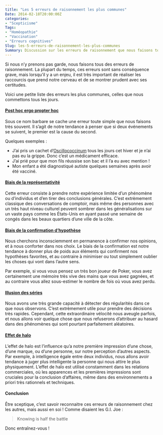 ```yaml
---
title: "Les 5 erreurs de raisonnement les plus communes"
Date: 2014-02-18T20:00:00Z
categories: 
- "Scepticisme"
Tags: 
- "Homéopathie"
- "Vaccination"
- "Erreurs cognitives"
Slug: les-5-erreurs-de-raisonnement-les-plus-communes
Summary: Discussion sur les erreurs de raisonnement que nous faisons tous au quotidien.
---
```


Si nous n’y prenons pas garde, nous faisons tous des erreurs de raisonnement. La plupart du temps, ces erreurs sont sans conséquence grave, mais lorsqu’il y a un enjeu, il est très important de réaliser les raccourcis que prend notre cerveau et de se montrer prudent avec ses certitudes.

Voici une petite liste des erreurs les plus communes, celles que nous commettons tous les jours.

#### [Post hoc ergo propter hoc](http://fr.wikipedia.org/wiki/Post_hoc_ergo_propter_hoc)
Sous ce nom barbare se cache une erreur toute simple que nous faisons très souvent. Il s’agit de notre tendance à penser que si deux événements se suivent, le premier est la cause du second.

Quelques exemples :

* J’ai pris un cachet d’[Oscillococcinum](http://fr.wikipedia.org/wiki/Oscillococcinum) tous les jours cet hiver et je n’ai pas eu la grippe. Donc c’est un médicament efficace.
* J’ai prié pour que mon fils réussise son bac et il l’a eu avec mention !
* Mon enfant a été diagnostiqué autiste quelques semaines après avoir été vacciné.

#### [Biais de la représentativité](http://fr.wikipedia.org/wiki/Biais_de_représentativité)
Cette erreur consiste à prendre notre expérience limitée d’un phénomène ou d’individus et d’en tirer des conclusions générales.
C’est extrèmement classique des conversations de comptoir, mais même des personnes avec un très haut niveau culturel peuvent sombrer dans les généralisations sur un vaste pays comme les États-Unis en ayant passé une semaine de congés dans les beaux quartiers d’une ville de la côte.

#### [Biais de la confirmation d’hypothèse](http://fr.wikipedia.org/wiki/Biais_de_confirmation_d'hypothèse)
Nous cherchons inconsciemment en permanence à confirmer nos opinions, et à nous conforter dans nos choix. Le biais de la confirmation est notre tendance à donner plus de poids aux éléments qui confirment nos hypothèses favorites, et au contraire à minimiser ou tout simplement oublier les choses qui vont dans l’autre sens.

Par exemple, si vous vous pensez un très bon joueur de Poker, vous avez certainement une mémoire très vive des mains que vous avez gagnées, et au contraire vous allez sous-estimer le nombre de fois où vous avez perdu.

#### [Illusion des séries](http://fr.wikipedia.org/wiki/Illusion_des_séries)

Nous avons une très grande capacité à détecter des régularités dans ce que nous observons. C’est extrèmement utile pour prendre des décisions très rapides.
Cependant, cette extraordinaire vélocité nous aveugle parfois, et nous allons voir quelque chose que nous refuserons d’attribuer au hasard dans des phénomènes qui sont pourtant parfaitement aléatoires.

#### [Effet de halo](http://fr.wikipedia.org/wiki/Effet_de_halo)

L’effet de halo est l’influence qu’a notre première impression d’une chose, d’une marque, ou d’une personne, sur notre perception d’autres aspects. Par exemple, à intelligence égale entre deux individus, nous allons avoir tendance à juger plus intelligente la personne qui nous attire le plus physiquement.
L’effet de halo est utilisé constamment dans les relations commerciales, où les apparences et les premières impressions sont cruciales pour la conclusion d’affaires, même dans des environnements a priori très rationnels et techniques.

#### Conclusion
Être sceptique, c’est savoir reconnaitre ces erreurs de raisonnement chez les autres, mais aussi en soi !
Comme disaient les G.I. Joe :

> Knowing is half the battle

Donc entraînez-vous !
